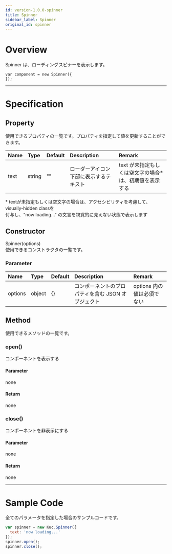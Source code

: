 ```yaml
---
id: version-1.0.0-spinner
title: Spinner
sidebar_label: Spinner
original_id: spinner
---
```


# Overview

Spinner は、ローディングスピナーを表示します。

```KUCComponentRenderer {"id":"_render"}
var component = new Spinner({
});
```

---

# Specification

## Property

使用できるプロパティの一覧です。プロパティを指定して値を更新することができます。

| Name | Type | Default | Description | Remark |
| :--- | :--- | :--- | :--- | :--- |
| text | string | "" | ローダーアイコン下部に表示するテキスト | text が未指定もしくは空文字の場合*は、初期値を表示する |

\* textが未指定もしくは空文字の場合は、アクセシビリティを考慮して、visually-hidden classを  
付与し、"now loading…" の文言を視覚的に見えない状態で表示します

## Constructor

Spinner(options)  
使用できるコンストラクタの一覧です。

### Parameter
| Name | Type | Default | Description | Remark |
| :--- | :--- | :--- | :--- | :--- |
| options | object | {} | コンポーネントのプロパティを含む JSON オブジェクト | options 内の値は必須でない |

## Method
使用できるメソッドの一覧です。

### open()
コンポーネントを表示する

#### Parameter
none

#### Return
none

### close()
コンポーネントを非表示にする

#### Parameter
none

#### Return
none

---
# Sample Code

全てのパラメータを指定した場合のサンプルコードです。

```javascript
var spinner = new Kuc.Spinner({
  text: 'now loading...'
});
spinner.open();
spinner.close();
```
